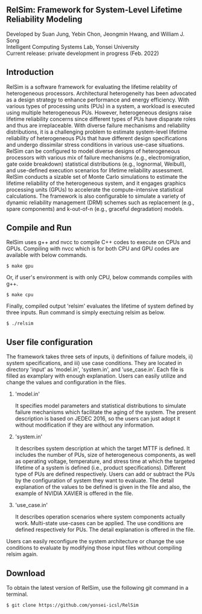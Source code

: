## RelSim: Framework for System-Level Lifetime Reliability Modeling
Developed by Suan Jung, Yebin Chon, Jeongmin Hwang, and William J. Song\
Intelligent Computing Systems Lab, Yonsei University\
Current release: private development in progress (Feb. 2022)

## Introduction
RelSim is a software framework for evaluating the lifetime relablity of heterogeneous processors. 
Architectural heterogeneity has been advocated as a design strategy to enhance performance and energy efficiency. 
With various types of processing units (PUs) in a system, a workload is executed using multiple heterogeneous PUs. 
However, heterogeneous designs raise lifetime reliability concerns since different types of PUs have disparate roles and thus are irreplaceable. 
With diverse failure mechanisms and reliability distributions, it is a challenging problem to estimate system-level lifetime reliability of heterogeneous PUs that have different design specifications and undergo dissimilar stress conditions in various use-case situations. 
RelSim can be configured to model diverse designs of heterogeneous processors with various mix of failure mechanisms (e.g., electromigration, gate oxide breakdown)  statistical distributions (e.g., lognormal, Weibull),  and use-defined execution scenarios for lifetime reliability assessment. 
RelSim conducts a sizable set of Monte Carlo simulations to estimate the lifetime reliability of the heterogeneous system, and it engages graphics processing units (GPUs) to accelerate the compute-intensive statistical calculations. 
The framework is also configurable to simulate a variety of dynamic reliability management (DRM) schemes such as replacement (e.g., spare components) and k-out-of-n (e.g., graceful degradation) models.

## Compile and Run
RelSim uses g++ and nvcc to compile C++ codes to execute on CPUs and GPUs. 
Compiling with nvcc which is for both CPU and GPU codes are available with below commands. 

	$ make gpu

Or, if user's environment is with only CPU, below commands compiles with g++.

	$ make cpu

Finally, compiled output 'relsim' evaluates the lifetime of system defined by three inputs. Run command is simply exectuing relsim as below. 
	
	$ ./relsim

## User file configuration
The framework takes three sets of inputs, i) definitions of failure models, ii) system specifications, and iii) use case conditions. 
They are located in directory 'input' as 'model.in', 'system.in', and 'use_case.in'. Each file is filled as examplary with enough explanation. 
Users can easily utilize and change the values and configuration in the files. 

1. 'model.in' 

	It specifies model parameters and statistical distributions to simulate failure mechanisms which facilitate the aging of the system. The present description is based on JEDEC 2016, so the users can just adopt it without modification if they are without any information. 

2. 'system.in' 

	It describes system description at which the target MTTF is defined. It includes the number of PUs, size of heterogeneous components, as well as operating voltage, temperature, and stress time at which the targeted lifetime of a system is defined (i.e., product specifications). Different type of PUs are defined respectively. Users can add or subtract the PUs by the configuration of system they want to evaluate. The detail explanation of the values to be defined is given in the file and also, the example of NVIDIA XAVIER is offered in the file. 

3. 'use_case.in' 

	It describes operation scenarios where system components actually work. Multi-state use-cases can be applied. The use conditions are defined respectively for PUs. The detail explanation is offered in the file. 

Users can easily reconfigure the system architecture or change the use conditions to evaluate by modifying those input files without compiling relsim again. 

## Download
To obtain the latest version of RelSim, use the following git command in a terminal.

	$ git clone https://github.com/yonsei-icsl/RelSim
